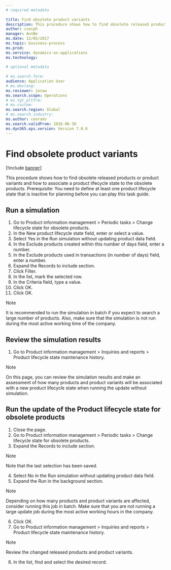 ```yaml
--- 
# required metadata 
 
title: Find obsolete product variants 
description: This procedure shows how to find obsolete released products or product variants and how to associate a product lifecycle state to the obsolete products. 
author: cvocph 
manager: AnnBe 
ms.date: 12/05/2017
ms.topic: business-process 
ms.prod:  
ms.service: dynamics-ax-applications 
ms.technology:  
 
# optional metadata 
 
# ms.search.form:   
audience: Application User 
# ms.devlang:  
ms.reviewer: josaw
ms.search.scope: Operations 
# ms.tgt_pltfrm:  
# ms.custom:  
ms.search.region: Global
# ms.search.industry: 
ms.author: conradv
ms.search.validFrom: 2016-06-30 
ms.dyn365.ops.version: Version 7.0.0 
---
```

# Find obsolete product variants 

[!include [banner](../../includes/banner.md)]

This procedure shows how to find obsolete released products or product variants and how to associate a product lifecycle state to the obsolete products. Prerequisite: You need to define at least one product lifecycle state that is inactive for planning before you can play this task guide.


## Run a simulation
1. Go to Product information management > Periodic tasks > Change lifecycle state for obsolete products.
2. In the New product lifecycle state field, enter or select a value.
3. Select Yes in the Run simulation without updating product data field.
4. In the Exclude products created within this number of days field, enter a number.
5. In the Exclude products used in transactions (in number of days) field, enter a number.
6. Expand the Records to include section.
7. Click Filter.
8. In the list, mark the selected row.
9. In the Criteria field, type a value.
10. Click OK.
11. Click OK.

> [!NOTE]
> It is recommended to run the simulation in batch if you expect to search a large number of products. Also, make sure that the simulation is not run during the most active working time of the company.  

## Review the simulation results
1. Go to Product information management > Inquiries and reports > Product lifecycle state maintenance history.
   
> [!NOTE]
> On this page, you can review the simulation results and make an assessment of how many products and product variants will be associated with a new product lifecycle state when running the update without simulation.  

## Run the update of the Product lifecycle state for obsolete products
1. Close the page.
2. Go to Product information management > Periodic tasks > Change lifecycle state for obsolete products.
3. Expand the Records to include section.

> [!NOTE]
> Note that the last selection has been saved.  

4. Select No in the Run simulation without updating product data field.
5. Expand the Run in the background section.

> [!NOTE]
> Depending on how many products and product variants are affected, consider running this job in batch. Make sure that you are not running a large update job during the most active working hours in the company.  

6. Click OK.
7. Go to Product information management > Inquiries and reports > Product lifecycle state maintenance history.

> [!NOTE]
> Review the changed released products and product variants.  

8. In the list, find and select the desired record.

